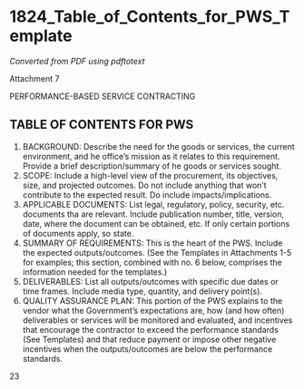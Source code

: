 # 1824_Table_of_Contents_for_PWS_Template

_Converted from PDF using pdftotext_

Attachment 7

PERFORMANCE-BASED SERVICE CONTRACTING
## TABLE OF CONTENTS FOR PWS
1. BACKGROUND: Describe the need for the goods or services, the current environment, and
he office’s mission as it relates to this requirement. Provide a brief description/summary of
he goods or services sought.
2. SCOPE: Include a high-level view of the procurement, its objectives, size, and projected
outcomes. Do not include anything that won’t contribute to the expected result. Do include
impacts/implications.
3. APPLICABLE DOCUMENTS: List legal, regulatory, policy, security, etc. documents tha
are relevant. Include publication number, title, version, date, where the document can be
obtained, etc. If only certain portions of documents apply, so state.
4. SUMMARY OF REQUIREMENTS: This is the heart of the PWS. Include the expected
outputs/outcomes. (See the Templates in Attachments 1-5 for examples; this section,
combined with no. 6 below, comprises the information needed for the templates.)
5. DELIVERABLES: List all outputs/outcomes with specific due dates or time frames.
Include media type, quantity, and delivery point(s).
6. QUALITY ASSURANCE PLAN: This portion of the PWS explains to the vendor what the
Government’s expectations are, how (and how often) deliverables or services will be
monitored and evaluated, and incentives that encourage the contractor to exceed the
performance standards (See Templates) and that reduce payment or impose other negative
incentives when the outputs/outcomes are below the performance standards.

23


